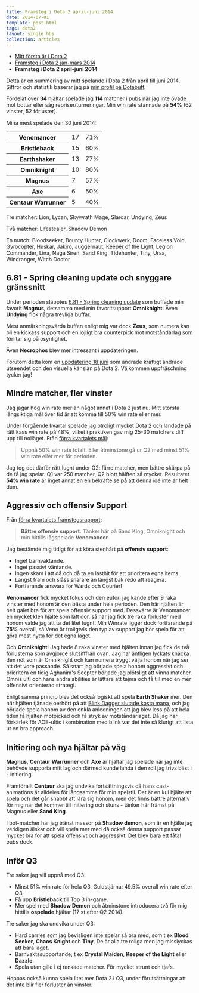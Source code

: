 ```yaml
---
title: Framsteg i Dota 2 april-juni 2014
date: 2014-07-01
template: post.html
tags: dota2
layout: single.hbs
collection: articles
---
```

* [Mitt första år i Dota 2](/b/dota2-2013)
* [Framsteg i Dota 2 jan-mars 2014](/b/dota2-q1-2014)
* **Framsteg i Dota 2 april-juni 2014**

Detta är en summering av mitt spelande i Dota 2 från april till juni 2014. Siffror och statistik baserar jag på [min profil på Dotabuff](http://dotabuff.com/players/42850321).

Fördelat över **34** hjältar spelade jag **114** matcher i pubs när jag inte övade mot bottar eller såg repriser/turneringar. Min win rate stannade på **54%** (62 vinster, 52 förluster).

Mina mest spelade den 30 juni 2014:

<table>
<tr><th>Venomancer</th><td>17</td><td>71%</td></tr>
<tr><th>Bristleback</th><td>15</td><td>60%</td></tr>
<tr><th>Earthshaker</th><td>13</td><td>77%</td></tr>
<tr><th>Omniknight</th><td>10</td><td>80%</td></tr>
<tr><th>Magnus</th><td>7</td><td>57%</td></tr>
<tr><th>Axe</th><td>6</td><td>50%</td></tr>
<tr><th>Centaur Warrunner</th><td>5</td><td>40%</td></tr>
</table>

Tre matcher: Lion, Lycan, Skywrath Mage, Slardar, Undying, Zeus

Två matcher: Lifestealer, Shadow Demon

En match: Bloodseeker, Bounty Hunter, Clockwerk, Doom, Faceless Void, Gyrocopter, Huskar, Jakiro, Juggernaut, Keeper of the Light, Legion Commander, Lina, Naga Siren, Sand King, Tidehunter, Tiny, Ursa, Windranger, Witch Doctor

## 6.81 - Spring cleaning update och snyggare gränssnitt

Under perioden släpptes [6.81 - Spring cleaning update][3] som buffade min favorit **Magnus**, detsamma med min favoritsupport **Omniknight**. Även **Undying** fick några trevliga buffar. 

Mest anmärkningsvärda buffen enligt mig var dock **Zeus**, som numera kan bli en kickass support och en löjligt bra counterpick mot motståndarlag som förlitar sig på osynlighet. 

Även **Necrophos** blev mer intressant i uppdateringen.

Förutom detta kom en [uppdatering 18 juni][4] som ändrade kraftigt ändrade utseendet och den visuella känslan på Dota 2. Välkommen uppfräschning tycker jag!

## Mindre matcher, fler vinster

Jag jagar hög win rate mer än något annat i Dota 2 just nu. Mitt största långsiktiga mål över tid är att komma till 50% win rate eller mer. 

Under förgående kvartal spelade jag otroligt mycket Dota 2 och landade på rätt kass win rate på 48%, vilket i praktiken gav mig 25-30 matchers diff upp till nolläget. Från [förra kvartalets mål][1]:

> Uppnå 50% win rate totalt. Eller åtminstone gå ur Q2 med minst 51% win rate eller mer för perioden.

Jag tog det därför rätt lugnt under Q2: färre matcher, men bättre skärpa på de få jag spelar. Q1 var 250 matcher, Q2 blott hälften så mycket. Resultatet **54% win rate** är inget annat en en bekräftelse på att denna idé inte är helt dum.

## Aggressiv och offensiv Support

Från [förra kvartalets framstegsrapport][1]:

> **Bättre offensiv support**. Tänker här på Sand King, Omniknight och min hittills lågspelade **Venomancer**.

Jag bestämde mig tidigt för att köra stenhårt på **offensiv support**: 

 * Inget barnvaktande.
 * Inget passivt väntande. 
 * Ingen skam i att då och då ta en lasthit för att prioritera egna items. 
 * Längst fram och slåss snarare än längst bak redo att reagera.
 * Fortfarande ansvara för Wards och Courier!

**Venomancer** fick mycket fokus och den eufori jag kände efter 9 raka vinster med honom är den bästa under hela perioden. Den här hjälten är helt galet bra för att spela offensiv support med. Dessvärre är Venomancer en mycket klen hjälte som lätt dör, så när jag fick tre raka förluster med honom valde jag att ta det litet lugnt. Min Winrate ligger dock fortfarande på **75%** overall, så Veno är troligtvis den typ av support jag bör spela för att göra mest nytta för det egna laget.

Och **Omniknight**! Jag hade 8 raka vinster med hjälten innan jag fick de två förlusterna som avgjorde slutsifffran ovan. Jag har äntligen lyckats knäcka den nöt som är Omniknight och kan numera tryggt välja honom när jag ser att det vore passande. Så snart jag började spela honom aggressivt och prioritera en tidig Aghanim's Scepter började jag plötsligt att vinna matcher. Omnis ulti och hans andra abilities är lättare att tajma och få till med en mer offensivt orienterad strategi.

Enligt samma princip blev det också logiskt att spela **Earth Shaker** mer. Den här hjälten tjänade oerhört på att [Blink Dagger slutade kosta mana][2], och jag började spela honom av den enkla anledningen att jag blev less på att hela tiden få hjälten motpickad och få stryk av motståndarlaget. Då jag har förkärlek för AOE-ultis i kombination med blink var det inte så klurigt att lista ut en bra approach.

## Initiering och nya hjältar på väg

**Magnus**, **Centaur Warrunner** och **Axe** är hjältar jag spelade när jag inte behövde supporta mitt lag och därmed kunde landa i den roll jag trivs bäst i - initiering. 

Framförallt **Centaur** ska jag undvika fortsättningsvis då hans cast-animations är alldeles för långsamma för min spelstil. Det är en kul hjälte att spela och det går snabbt att lära sig honom, men det finns bättre alternativ för mig när det kommer till initiering och stuns - tänker här främst på Magnus eller **Sand King**.

I bot-matcher har jag tränat massor på **Shadow demon**, som är en hjälte jag verkligen älskar och vill spela mer med då också denna support passar mycket bra för att spela offensivt och aggressivt. Det blev bara ett fåtal pubs dock.

## Inför Q3

Tre saker jag vill uppnå med Q3:

 * Minst 51% win rate för hela Q3. Guldstjärna: 49.5% overall win rate efter Q3.
 * Få upp **Bristleback** till Top 3 in-game.
 * Mer spel med **Shadow Demon** och åtminstone introducera två för mig hittills **ospelade** hjältar (17 st efter Q2 2014).

Tre saker jag ska undvika under Q3:

 * Hard carries som jag bevisligen inte spelar så bra med, som t ex **Blood Seeker**, **Chaos Knight** och **Tiny**. De är alla tre roliga men jag misslyckas att bära laget.
 * Barnvaktssupportande, t ex **Crystal Maiden**, **Keeper of the Light** eller **Dazzle**.
 * Spela utan gille i ej rankade matcher. För mycket strunt och tjafs.

Hoppas också kunna spela litet mer Dota 2 i Q3, under förutsättningar att det inte blir fler förluster än vinster.

[1]: /b/dota2-q1-2014
[2]: http://www.dota2.com/newbloom/day2/
[3]: http://www.dota2.com/springcleaning/
[4]: http://www.dota2.com/news/updates/13708/
